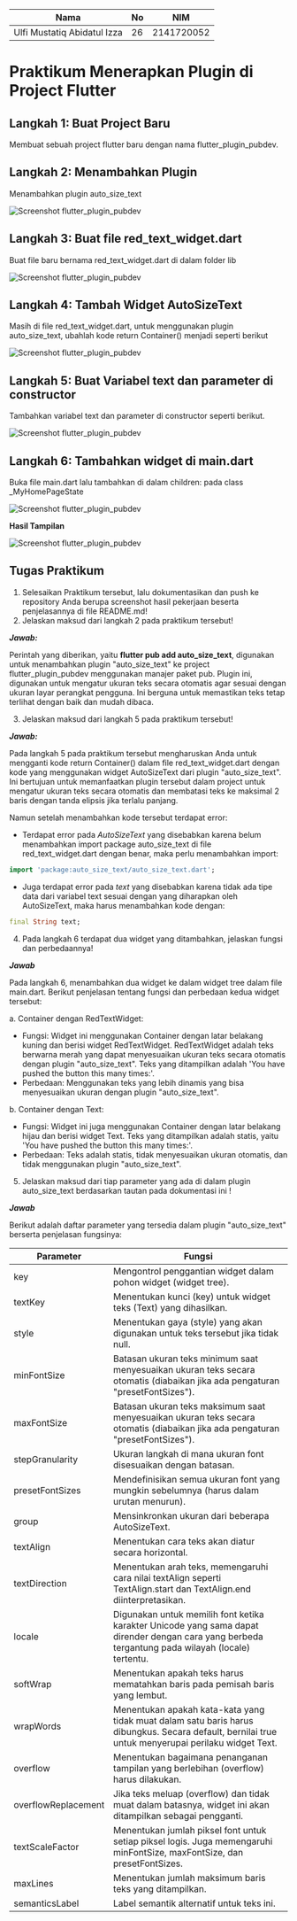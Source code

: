 | Nama                                | No | NIM        |
| ----------------------------------- | -- | ---------- |
| Ulfi Mustatiq Abidatul Izza         | 26 | 2141720052 |

# **Praktikum Menerapkan Plugin di Project Flutter**

## Langkah 1: Buat Project Baru

Membuat sebuah project flutter baru dengan nama flutter_plugin_pubdev.

## Langkah 2: Menambahkan Plugin

Menambahkan plugin auto_size_text

![Screenshot flutter_plugin_pubdev](assets/2.png)

## Langkah 3: Buat file red_text_widget.dart

Buat file baru bernama red_text_widget.dart di dalam folder lib

![Screenshot flutter_plugin_pubdev](assets/3.png)

## Langkah 4: Tambah Widget AutoSizeText

Masih di file red_text_widget.dart, untuk menggunakan plugin auto_size_text, ubahlah kode return Container() menjadi seperti berikut

![Screenshot flutter_plugin_pubdev](assets/4.png)

## Langkah 5: Buat Variabel text dan parameter di constructor

Tambahkan variabel text dan parameter di constructor seperti berikut.

![Screenshot flutter_plugin_pubdev](assets/5.png)

## Langkah 6: Tambahkan widget di main.dart

Buka file main.dart lalu tambahkan di dalam children: pada class _MyHomePageState

![Screenshot flutter_plugin_pubdev](assets/6.png)

**Hasil Tampilan**

![Screenshot flutter_plugin_pubdev](assets/hasil.png)

## **Tugas Praktikum**

1. Selesaikan Praktikum tersebut, lalu dokumentasikan dan push ke repository Anda berupa screenshot hasil pekerjaan beserta penjelasannya di file README.md!
2. Jelaskan maksud dari langkah 2 pada praktikum tersebut!

***Jawab:***

Perintah yang diberikan, yaitu **flutter pub add auto_size_text**, digunakan untuk menambahkan plugin "auto_size_text" ke project flutter_plugin_pubdev menggunakan manajer paket pub. Plugin ini, digunakan untuk mengatur ukuran teks secara otomatis agar sesuai dengan ukuran layar perangkat pengguna. Ini berguna untuk memastikan teks tetap terlihat dengan baik dan mudah dibaca.

3. Jelaskan maksud dari langkah 5 pada praktikum tersebut!

***Jawab:***

Pada langkah 5 pada praktikum tersebut mengharuskan Anda untuk mengganti kode return Container() dalam file red_text_widget.dart dengan kode yang menggunakan widget AutoSizeText dari plugin "auto_size_text". Ini bertujuan untuk memanfaatkan plugin tersebut dalam project untuk mengatur ukuran teks secara otomatis dan membatasi teks ke maksimal 2 baris dengan tanda elipsis jika terlalu panjang.

Namun setelah menambahkan kode tersebut terdapat error:
- Terdapat error pada *AutoSizeText* yang disebabkan karena belum menambahkan import package auto_size_text di file red_text_widget.dart dengan benar, maka perlu menambahkan import:
```dart
import 'package:auto_size_text/auto_size_text.dart';
```

- Juga terdapat error pada *text* yang disebabkan karena tidak ada tipe data dari variabel text sesuai dengan yang diharapkan oleh AutoSizeText, maka harus menambahkan kode dengan:
```dart
final String text;
```

4. Pada langkah 6 terdapat dua widget yang ditambahkan, jelaskan fungsi dan perbedaannya!

***Jawab***

Pada langkah 6, menambahkan dua widget ke dalam widget tree dalam file main.dart. Berikut penjelasan tentang fungsi dan perbedaan kedua widget tersebut:

a. Container dengan RedTextWidget:

- Fungsi: Widget ini menggunakan Container dengan latar belakang kuning dan berisi widget RedTextWidget. RedTextWidget adalah teks berwarna merah yang dapat menyesuaikan ukuran teks secara otomatis dengan plugin "auto_size_text". Teks yang ditampilkan adalah 'You have pushed the button this many times:'.
- Perbedaan: Menggunakan teks yang lebih dinamis yang bisa menyesuaikan ukuran dengan plugin "auto_size_text".

b. Container dengan Text:

- Fungsi: Widget ini juga menggunakan Container dengan latar belakang hijau dan berisi widget Text. Teks yang ditampilkan adalah statis, yaitu 'You have pushed the button this many times:'.
- Perbedaan: Teks adalah statis, tidak menyesuaikan ukuran otomatis, dan tidak menggunakan plugin "auto_size_text".

5. Jelaskan maksud dari tiap parameter yang ada di dalam plugin auto_size_text berdasarkan tautan pada dokumentasi ini !

***Jawab***

Berikut adalah daftar parameter yang tersedia dalam plugin "auto_size_text" berserta penjelasan fungsinya:

| Parameter            | Fungsi                                                           |
|----------------------|------------------------------------------------------------------|
| key                  | Mengontrol penggantian widget dalam pohon widget (widget tree).  |
| textKey              | Menentukan kunci (key) untuk widget teks (Text) yang dihasilkan. |
| style                | Menentukan gaya (style) yang akan digunakan untuk teks tersebut jika tidak null. |
| minFontSize          | Batasan ukuran teks minimum saat menyesuaikan ukuran teks secara otomatis (diabaikan jika ada pengaturan "presetFontSizes"). |
| maxFontSize          | Batasan ukuran teks maksimum saat menyesuaikan ukuran teks secara otomatis (diabaikan jika ada pengaturan "presetFontSizes"). |
| stepGranularity      | Ukuran langkah di mana ukuran font disesuaikan dengan batasan. |
| presetFontSizes      | Mendefinisikan semua ukuran font yang mungkin sebelumnya (harus dalam urutan menurun). |
| group                | Mensinkronkan ukuran dari beberapa AutoSizeText.               |
| textAlign            | Menentukan cara teks akan diatur secara horizontal.            |
| textDirection        | Menentukan arah teks, memengaruhi cara nilai textAlign seperti TextAlign.start dan TextAlign.end diinterpretasikan. |
| locale               | Digunakan untuk memilih font ketika karakter Unicode yang sama dapat dirender dengan cara yang berbeda tergantung pada wilayah (locale) tertentu. |
| softWrap             | Menentukan apakah teks harus mematahkan baris pada pemisah baris yang lembut. |
| wrapWords            | Menentukan apakah kata-kata yang tidak muat dalam satu baris harus dibungkus. Secara default, bernilai true untuk menyerupai perilaku widget Text. |
| overflow             | Menentukan bagaimana penanganan tampilan yang berlebihan (overflow) harus dilakukan. |
| overflowReplacement  | Jika teks meluap (overflow) dan tidak muat dalam batasnya, widget ini akan ditampilkan sebagai pengganti. |
| textScaleFactor      | Menentukan jumlah piksel font untuk setiap piksel logis. Juga memengaruhi minFontSize, maxFontSize, dan presetFontSizes. |
| maxLines             | Menentukan jumlah maksimum baris teks yang ditampilkan. |
| semanticsLabel       | Label semantik alternatif untuk teks ini.                       |